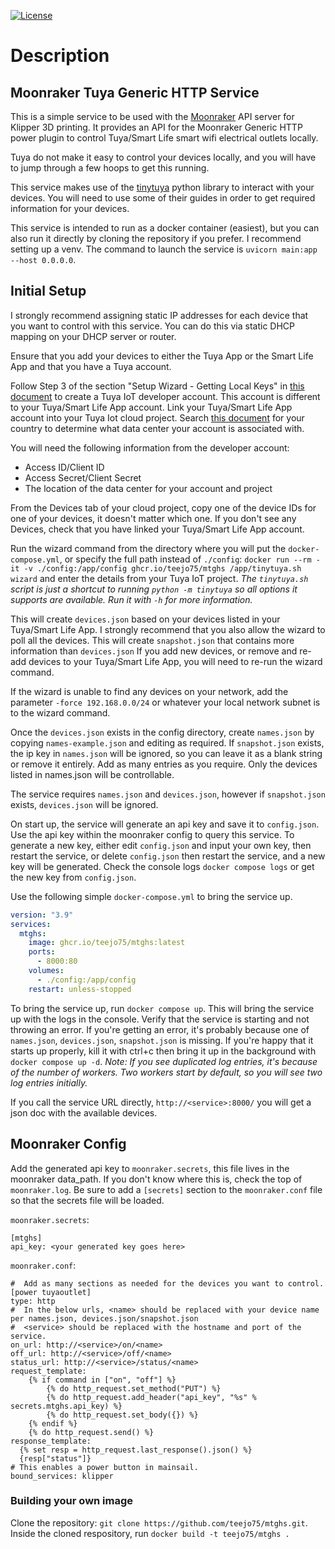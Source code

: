 [![License](https://img.shields.io/github/license/jasonacox/tinytuya)](https://img.shields.io/github/license/jasonacox/tinytuya)

# Description
## Moonraker Tuya Generic HTTP Service
This is a simple service to be used with the [Moonraker](https://github.com/Arksine/moonraker) API server for Klipper 3D printing. 
It provides an API for the Moonraker Generic HTTP power plugin to control Tuya/Smart Life smart wifi electrical outlets locally.

Tuya do not make it easy to control your devices locally, and you will have to jump through a few hoops to get this running.

This service makes use of the [tinytuya](https://github.com/jasonacox/tinytuya) python library to interact with your devices.
You will need to use some of their guides in order to get required information for your devices.

This service is intended to run as a docker container (easiest), but you can also run it directly by cloning the repository if you prefer.
I recommend setting up a venv. The command to launch the service is `uvicorn main:app --host 0.0.0.0`.

## Initial Setup
I strongly recommend assigning static IP addresses for each device that you want to control with this service. You can do this via static DHCP mapping on your DHCP server or router.

Ensure that you add your devices to either the Tuya App or the Smart Life App and that you have a Tuya account.

Follow Step 3 of the section "Setup Wizard - Getting Local Keys" in [this document](https://github.com/jasonacox/tinytuya/blob/master/README.md#setup-wizard---getting-local-keys) to create a Tuya IoT developer account.
This account is different to your Tuya/Smart Life App account.
Link your Tuya/Smart Life App account into your Tuya Iot cloud project.
Search [this document](https://developer.tuya.com/en/docs/iot/oem-app-data-center-distributed?id=Kafi0ku9l07qb) for your country to determine what data center your account is associated with.
 
You will need the following information from the developer account:
  * Access ID/Client ID
  * Access Secret/Client Secret
  * The location of the data center for your account and project

From the Devices tab of your cloud project, copy one of the device IDs for one of your devices, it doesn't matter which one.
If you don't see any Devices, check that you have linked your Tuya/Smart Life App account.

Run the wizard command from the directory where you will put the `docker-compose.yml`, or specify the full path instead of `./config`:
`docker run --rm -it -v ./config:/app/config ghcr.io/teejo75/mtghs /app/tinytuya.sh wizard` and enter the details from your Tuya IoT project. 
_The `tinytuya.sh` script is just a shortcut to running `python -m tinytuya` so all options it supports are available. 
Run it with `-h` for more information._

This will create `devices.json` based on your devices listed in your Tuya/Smart Life App.
I strongly recommend that you also allow the wizard to poll all the devices. This will create `snapshot.json` that contains more information than `devices.json`
If you add new devices, or remove and re-add devices to your Tuya/Smart Life App, you will need to re-run the wizard command.

If the wizard is unable to find any devices on your network, add the parameter `-force 192.168.0.0/24` or whatever your local network subnet is to the wizard command. 

Once the `devices.json` exists in the config directory, create `names.json` by copying `names-example.json` and editing as required. 
If `snapshot.json` exists, the ip key in `names.json` will be ignored, so you can leave it as a blank string or remove it entirely.
Add as many entries as you require. Only the devices listed in names.json will be controllable.

The service requires `names.json` and `devices.json`, however if `snapshot.json` exists, `devices.json` will be ignored.

On start up, the service will generate an api key and save it to `config.json`. Use the api key within the moonraker config to query this service.
To generate a new key, either edit `config.json` and input your own key, then restart the service, or delete `config.json` then restart the service, and a new key will be generated.
Check the console logs `docker compose logs` or get the new key from `config.json`.

Use the following simple `docker-compose.yml` to bring the service up.

```yaml
version: "3.9"
services:
  mtghs:
    image: ghcr.io/teejo75/mtghs:latest
    ports:
      - 8000:80
    volumes:
      - ./config:/app/config
    restart: unless-stopped
```
To bring the service up, run `docker compose up`. This will bring the service up with the logs in the console. Verify that the service is starting and not throwing an error.
If you're getting an error, it's probably because one of `names.json`, `devices.json`, `snapshot.json` is missing.
If you're happy that it starts up properly, kill it with ctrl+c then bring it up in the background with `docker compose up -d`.
_Note: If you see duplicated log entries, it's because of the number of workers. Two workers start by default, so you will see two log entries initially._

If you call the service URL directly, `http://<service>:8000/` you will get a json doc with the available devices. 

## Moonraker Config
Add the generated api key to `moonraker.secrets`, this file lives in the moonraker data_path. If you don't know where this is, check the top of `moonraker.log`.
Be sure to add a `[secrets]` section to the `moonraker.conf` file so that the secrets file will be loaded.

`moonraker.secrets`:
```
[mtghs]
api_key: <your generated key goes here>
```

`moonraker.conf`:
```
#  Add as many sections as needed for the devices you want to control.
[power tuyaoutlet]
type: http
#  In the below urls, <name> should be replaced with your device name per names.json, devices.json/snapshot.json
#  <service> should be replaced with the hostname and port of the service.
on_url: http://<service>/on/<name>
off_url: http://<service>/off/<name>
status_url: http://<service>/status/<name>
request_template:
    {% if command in ["on", "off"] %}
        {% do http_request.set_method("PUT") %}
        {% do http_request.add_header("api_key", "%s" % secrets.mtghs.api_key) %}
        {% do http_request.set_body({}) %}
    {% endif %}
    {% do http_request.send() %}
response_template:
  {% set resp = http_request.last_response().json() %}
  {resp["status"]}
# This enables a power button in mainsail.
bound_services: klipper  
```

### Building your own image
Clone the repository: `git clone https://github.com/teejo75/mtghs.git`.
Inside the cloned respository, run `docker build -t teejo75/mtghs .`
